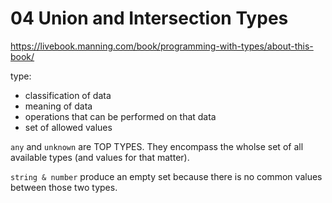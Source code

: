 # 04 Union and Intersection Types



https://livebook.manning.com/book/programming-with-types/about-this-book/



type:

- classification of data
- meaning of data
- operations that can be performed on that data
- set of allowed values



`any` and `unknown` are TOP TYPES. They encompass the wholse set of all available types (and values for that matter).

`string & number` produce an empty set because there is no common values between those two types.

